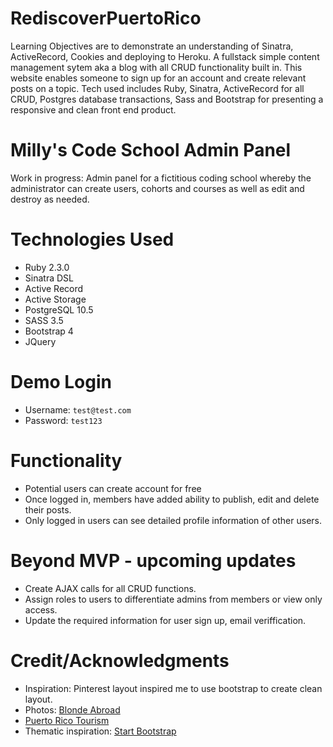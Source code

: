 # RediscoverPuertoRico
Learning Objectives are to demonstrate an understanding of Sinatra, ActiveRecord, Cookies and deploying to Heroku. A fullstack simple content management sytem aka a blog with all CRUD functionality built in. This website enables someone to sign up for an account and create relevant posts on a topic. Tech used includes Ruby, Sinatra, ActiveRecord for all CRUD, Postgres database transactions, Sass and Bootstrap for presenting a responsive and clean front end product.

# Milly's Code School Admin Panel
Work in progress: Admin panel for a fictitious coding school whereby the administrator can create users, cohorts and courses as well as edit and destroy as needed.

# Technologies Used
- Ruby 2.3.0
- Sinatra DSL
- Active Record
- Active Storage
- PostgreSQL 10.5
- SASS 3.5
- Bootstrap 4
- JQuery 

# Demo Login
- Username: `test@test.com`
- Password: `test123`

# Functionality
- Potential users can create account for free 
- Once logged in, members have added ability to publish, edit and delete their posts.
- Only logged in users can see detailed profile information of other users.

# Beyond MVP - upcoming updates
- Create AJAX calls for all CRUD functions.
- Assign roles to users to differentiate admins from members or view only access.
- Update the required information for user sign up, email veriffication.

# Credit/Acknowledgments
- Inspiration: Pinterest layout inspired me to use bootstrap to create clean layout.
- Photos: [Blonde Abroad](https://theblondeabroad.com/the-ultimate-guide-to-puerto-rico-in-three-days/)
- [Puerto Rico Tourism](https://www.prtourism.com/dnn/Default.aspx)
- Thematic inspiration: [Start Bootstrap](https://startbootstrap.com/) 